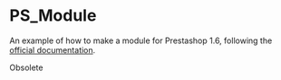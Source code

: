 # PS_Module
An example of how to make a module for Prestashop 1.6, following the [official documentation](http://doc.prestashop.com/display/PS16/Creating+a+PrestaShop+Module).

Obsolete
